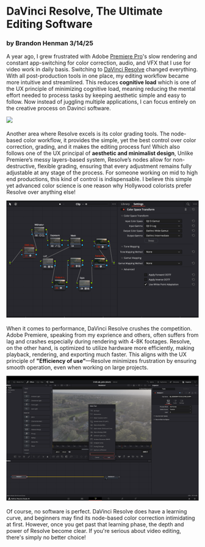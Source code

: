 # DaVinci Resolve, The Ultimate Editing Software
### by Brandon Henman 3/14/25


A year ago, I grew frustrated with Adobe [Premiere Pro](https://www.adobe.com/products/premiere.html)'s slow rendering and constant app-switching for color correction, audio, and VFX that I use for video work in daily basis.  Switching to [DaVinci Resolve](https://www.blackmagicdesign.com/products/davinciresolve) changed everything. With all post-production tools in one place, my editing workflow became more intuitive and streamlined. This reduces **cognitive load** which is one of the UX principle of minimizing cognitive load, meaning reducing the mental effort needed to process tasks by keeping aesthetic simple and easy to follow. Now instead of juggling multiple applications, I can focus entirely on the creative process on Davinci software.


![](img1.jpg)
<br><br>
Another area where Resolve excels is its color grading tools. The node-based color workflow, it provides the simple, yet the best control over color correction, grading, and it makes the editing process fun! Which also follows one of the UX principal of **aesthetic and minimalist design**, Unlike Premiere’s messy layers-based system, Resolve’s nodes allow for non-destructive, flexible grading, ensuring that every adjustment remains fully adjustable at any stage of the process. For someone working on mid to high end productions, this kind of control is indispensable. I believe this simple yet advanced color science is one reason why Hollywood colorists prefer Resolve over anything else!

![](img2.jpg)
<br><br>
When it comes to performance, DaVinci Resolve crushes the competition. Adobe Premiere, speaking from my exprience and others, often suffers from lag and crashes especially during rendering with 4-8K footages. Resolve, on the other hand, is optimized to utilize hardware more efficiently, making playback, rendering, and exporting much faster. This aligns with the UX principle of **"Efficiency of use"**—Resolve minimizes frustration by ensuring smooth operation, even when working on large projects.

![](img3.jpg)
<br><br>
Of course, no software is perfect. DaVinci Resolve does have a learning curve, and beginners may find its node-based color correction intimidating at first. However, once you get past that learning phase, the depth and power of Resolve become clear. If you're serious about video editing, there's simply no better choice!
